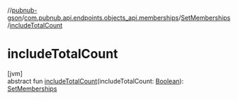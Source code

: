 //[pubnub-gson](../../../index.md)/[com.pubnub.api.endpoints.objects_api.memberships](../index.md)/[SetMemberships](index.md)/[includeTotalCount](include-total-count.md)

# includeTotalCount

[jvm]\
abstract fun [includeTotalCount](include-total-count.md)(includeTotalCount: [Boolean](https://kotlinlang.org/api/latest/jvm/stdlib/kotlin/-boolean/index.html)): [SetMemberships](index.md)
